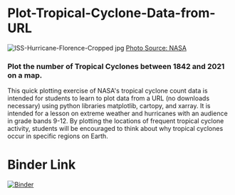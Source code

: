 # Plot-Tropical-Cyclone-Data-from-URL

![ISS-Hurricane-Florence-Cropped jpg](https://github.com/mwardbaranyay/Plot-Tropical-Cyclone-Data-from-URL/assets/65984038/e3d20982-3f68-4e81-a360-6061ab404593)
[Photo Source: NASA](https://appliedsciences.nasa.gov/sites/default/files/styles/homepage_hero/public/2020-07/ISS-Hurricane-Florence-Cropped.jpg.webp?itok=JweR7j52)

### Plot the number of Tropical Cyclones between 1842 and 2021 on a map.
This quick plotting exercise of NASA's tropical cyclone count data is intended for students to learn to plot data from a URL (no downloads necessary) using python libraries matplotlib, cartopy, and xarray. It is intended for a lesson on extreme weather and hurricanes with an audience in grade bands 9-12. By plotting the locations of frequent tropical cyclone activity, students will be encouraged to think about why tropical cyclones occur in specific regions on Earth.

# Binder Link
[![Binder](https://mybinder.org/badge_logo.svg)](https://mybinder.org/v2/gh/mwardbaranyay/Plot-Tropical-Cyclone-Data-from-URL/main?labpath=PlotTropicalCyclonesCount.ipynb)
